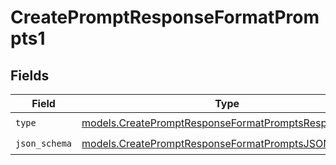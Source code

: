 # CreatePromptResponseFormatPrompts1


## Fields

| Field                                                                                                              | Type                                                                                                               | Required                                                                                                           | Description                                                                                                        |
| ------------------------------------------------------------------------------------------------------------------ | ------------------------------------------------------------------------------------------------------------------ | ------------------------------------------------------------------------------------------------------------------ | ------------------------------------------------------------------------------------------------------------------ |
| `type`                                                                                                             | [models.CreatePromptResponseFormatPromptsResponseType](../models/createpromptresponseformatpromptsresponsetype.md) | :heavy_check_mark:                                                                                                 | N/A                                                                                                                |
| `json_schema`                                                                                                      | [models.CreatePromptResponseFormatPromptsJSONSchema](../models/createpromptresponseformatpromptsjsonschema.md)     | :heavy_check_mark:                                                                                                 | N/A                                                                                                                |